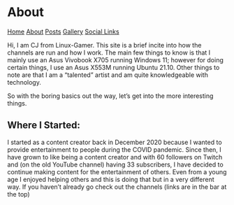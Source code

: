 # About
[Home](index.md)  [About](about.md)  [Posts](posts.md)  [Gallery](gallery.md)  [Social Links](socials.md)

Hi, I am CJ from Linux-Gamer. This site is a brief incite into how the channels
are run and how I work. The main few things to know is that I mainly use an
Asus Vivobook X705 running Windows 11; however for doing certain things, I use an Asus X553M running Ubuntu 21.10. Other things to note are that I am a “talented” artist and am quite knowledgeable with technology.

So with the boring basics out the way, let’s get into the more interesting
things.

## Where I Started:
I started as a content creator back in December 2020 because I wanted to provide entertainment to people during the COVID pandemic. Since then, I have grown to like being a content creator and with 60 followers on Twitch and (on the old YouTube channel) having 33 subscribers, I have decided to continue making content for the entertainment of others. Even from a young age I enjoyed helping others and this is doing that but in a very different way. If you haven’t already go check out the channels (links are in the bar at the top)